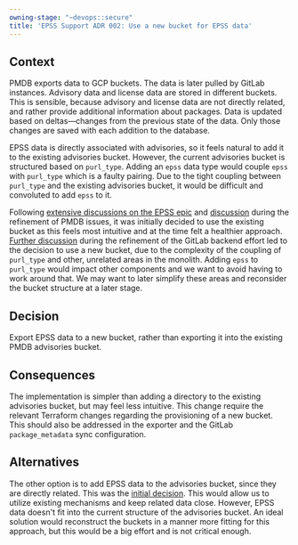 ```yaml
---
owning-stage: "~devops::secure"
title: 'EPSS Support ADR 002: Use a new bucket for EPSS data'
---
```


## Context

PMDB exports data to GCP buckets. The data is later pulled by GitLab instances. Advisory data and license data are stored in different buckets. This is sensible, because advisory and license data are not directly related, and rather provide additional information about packages. Data is updated based on deltas—changes from the previous state of the data. Only those changes are saved with each addition to the database.

EPSS data is directly associated with advisories, so it feels natural to add it to the existing advisories bucket. However, the current advisories bucket is structured based on `purl_type`. Adding an `epss` data type would couple `epss` with `purl_type` which is a faulty pairing. Due to the tight coupling between `purl_type` and the existing advisories bucket, it would be difficult and convoluted to add `epss` to it.

Following [extensive discussions on the EPSS epic](https://gitlab.com/groups/gitlab-org/-/epics/11544#note_1952695268) and [discussion](https://gitlab.com/gitlab-org/gitlab/-/issues/468131#note_1961344123) during the refinement of PMDB issues, it was initially decided to use the existing bucket as this feels most intuitive and at the time felt a healthier approach. [Further discussion](https://gitlab.com/gitlab-org/gitlab/-/issues/467672#note_1980715240) during the refinement of the GitLab backend effort led to the decision to use a new bucket, due to the complexity of the coupling of `purl_type` and other, unrelated areas in the monolith. Adding `epss` to `purl_type` would impact other components and we want to avoid having to work around that. We may want to later simplify these areas and reconsider the bucket structure at a later stage.

## Decision

Export EPSS data to a new bucket, rather than exporting it into the existing PMDB advisories bucket.

## Consequences

The implementation is simpler than adding a directory to the existing advisories bucket, but may feel less intuitive. 
This change require the relevant Terraform changes regarding the provisioning of a new bucket.
This should also be addressed in the exporter and the GitLab `package_metadata` sync configuration.

## Alternatives

The other option is to add EPSS data to the advisories bucket, since they are directly related. This was the [initial decision](https://gitlab.com/gitlab-org/gitlab/-/issues/468131#note_1980366323). This would allow us to utilize existing mechanisms and keep related data close. However, EPSS data doesn't fit into the current structure of the advisories bucket. An ideal solution would reconstruct the buckets in a manner more fitting for this approach, but this would be a big effort and is not critical enough.
